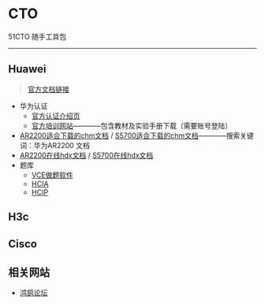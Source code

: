 # CTO
51CTO 随手工具包

---
## Huawei
> [官方文档链接](https://support.huawei.com/enterprise/zh/doc/index.html)
- 华为认证
    - [官方认证介绍页](https://e.huawei.com/cn/talent/#/admin/certifi?navType=authNavKey)
    - [官方培训网站](https://ilearningx.huawei.com/portal/)————包含教材及实验手册下载（需要账号登陆）
- [AR2200适合下载的chm文档](https://support.huawei.com/enterprise/zh/doc/EDOC1100069312) / [S5700适合下载的chm文档](https://support.huawei.com/enterprise/zh/doc/EDOC1100126575)————搜索关键词：华为AR2200 文档
- [AR2200在线hdx文档](https://support.huawei.com/hedex/hdx.do?docid=EDOC1100069311&lang=zh&idPath=24030814|21432787|7923148|22318709|6078842) / [S5700在线hdx文档](https://support.huawei.com/hedex/hdx.do?docid=EDOC1100126532&lang=zh&idPath=24030814|21782164|21782167|22318564|6691579)
- 题库
    - [VCE做题软件](https://www.lanzous.com/iao1lef)
    - [HCIA](https://www.lanzous.com/iao1l6h)
    - [HCIP](https://www.lanzous.com/iao1l4f)

## H3c

## Cisco

## 相关网站
- [鸿鹄论坛](https://bbs.hh010.com/)
